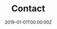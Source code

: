 ﻿---
title: "Contact"  # Add a page title.
summary: "Contactez-moi !"  # Add a page description.
date: "2019-01-01T00:00:00Z"  # Add today's date.
type: "widget_page"  # Page type is a Widget Page
---